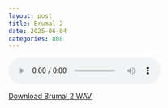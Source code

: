 ```yaml
---
layout: post
title: Brumal 2
date: 2025-06-04
categories: 808
---
```

<audio controls>
  <source src="/assets/audio/808/+808_Brumal 2_brumalsaito.wav" type="audio/wav">
</audio>
<p><a href="/assets/audio/808/+808_Brumal 2_brumalsaito.wav" download>Download Brumal 2 WAV</a></p>